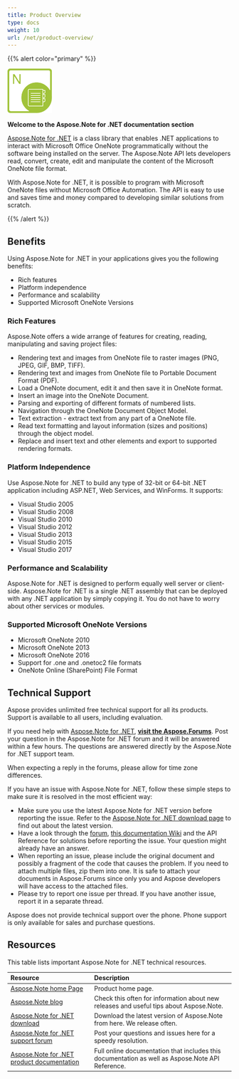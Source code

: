 ```yaml
---
title: Product Overview
type: docs
weight: 10
url: /net/product-overview/
---
```


{{% alert color="primary" %}} 

![todo:image_alt_text](product-overview_1.png)

**Welcome to the Aspose.Note for .NET documentation section**

[Aspose.Note for .NET](https://products.aspose.com/note/net) is a class library that enables .NET applications to interact with Microsoft Office OneNote programmatically without the software being installed on the server. The Aspose.Note API lets developers read, convert, create, edit and manipulate the content of the Microsoft OneNote file format.

With Aspose.Note for .NET, it is possible to program with Microsoft OneNote files without Microsoft Office Automation. The API is easy to use and saves time and money compared to developing similar solutions from scratch.

{{% /alert %}} 
## **Benefits**
Using Aspose.Note for .NET in your applications gives you the following benefits:

- Rich features
- Platform independence
- Performance and scalability
- Supported Microsoft OneNote Versions
### **Rich Features**
Aspose.Note offers a wide arrange of features for creating, reading, manipulating and saving project files:

- Rendering text and images from OneNote file to raster images (PNG, JPEG, GIF, BMP, TIFF).
- Rendering text and images from OneNote file to Portable Document Format (PDF).
- Load a OneNote document, edit it and then save it in OneNote format.
- Insert an image into the OneNote Document.
- Parsing and exporting of different formats of numbered lists.
- Navigation through the OneNote Document Object Model.
- Text extraction - extract text from any part of a OneNote file.
- Read text formatting and layout information (sizes and positions) through the object model.
- Replace and insert text and other elements and export to supported rendering formats.
### **Platform Independence**
Use Aspose.Note for .NET to build any type of 32-bit or 64-bit .NET application including ASP.NET, Web Services, and WinForms. It supports:

- Visual Studio 2005
- Visual Studio 2008
- Visual Studio 2010
- Visual Studio 2012
- Visual Studio 2013
- Visual Studio 2015 
- Visual Studio 2017
### **Performance and Scalability**
Aspose.Note for .NET is designed to perform equally well server or client-side. Aspose.Note for .NET is a single .NET assembly that can be deployed with any .NET application by simply copying it. You do not have to worry about other services or modules.
### **Supported Microsoft OneNote Versions**
- Microsoft OneNote 2010
- Microsoft OneNote 2013
- Microsoft OneNote 2016
- Support for .one and .onetoc2 file formats
- OneNote Online (SharePoint) File Format
## **Technical Support**
Aspose provides unlimited free technical support for all its products. Support is available to all users, including evaluation.

If you need help with [Aspose.Note for .NET](https://products.aspose.com/note/net), [**visit the Aspose.Forums**](https://forum.aspose.com/). Post your question in the Aspose.Note for .NET forum and it will be answered within a few hours. The questions are answered directly by the Aspose.Note for .NET support team.

When expecting a reply in the forums, please allow for time zone differences.

If you have an issue with Aspose.Note for .NET, follow these simple steps to make sure it is resolved in the most efficient way:

- Make sure you use the latest Aspose.Note for .NET version before reporting the issue. Refer to the [Aspose.Note for .NET download page](https://downloads.aspose.com/note/net) to find out about the latest version.
- Have a look through the [forum](https://forum.aspose.com/c/note/28), [this documentation Wiki](https://docs.aspose.com/note/net/) and the API Reference for solutions before reporting the issue. Your question might already have an answer.
- When reporting an issue, please include the original document and possibly a fragment of the code that causes the problem. If you need to attach multiple files, zip them into one. It is safe to attach your documents in Aspose.Forums since only you and Aspose developers will have access to the attached files.
- Please try to report one issue per thread. If you have another issue, report it in a separate thread.

Aspose does not provide technical support over the phone. Phone support is only available for sales and purchase questions.
## **Resources**
This table lists important Aspose.Note for .NET technical resources.

|**Resource**|**Description**|
| :- | :- |
|[Aspose.Note home Page](https://products.aspose.com/note/net)|Product home page.|
|[Aspose.Note blog](https://blog.aspose.com/category/note/)|Check this often for information about new releases and useful tips about Aspose.Note.|
|[Aspose.Note for .NET download](https://downloads.aspose.com/total)|Download the latest version of Aspose.Note from here. We release often.|
|[Aspose.Note for .NET support forum](https://forum.aspose.com/c/note/28)|Post your questions and issues here for a speedy resolution.|
|[Aspose.Note for .NET product documentation](https://docs.aspose.com/note/net/)|Full online documentation that includes this documentation as well as Aspose.Note API Reference.|

